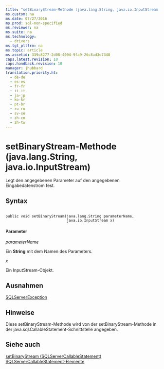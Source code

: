 ```yaml
---
title: "setBinaryStream-Methode (java.lang.String, java.io.InputStream)"
ms.custom: na
ms.date: 07/27/2016
ms.prod: sql-non-specified
ms.reviewer: na
ms.suite: na
ms.technology: 
  - drivers
ms.tgt_pltfrm: na
ms.topic: article
ms.assetid: 339c8277-2d08-4094-9fa9-26c8ad3e7348
caps.latest.revision: 10
caps.handback.revision: 10
manager: jhubbard
translation.priority.ht: 
  - de-de
  - es-es
  - fr-fr
  - it-it
  - ja-jp
  - ko-kr
  - pt-br
  - ru-ru
  - sv-se
  - zh-cn
  - zh-tw
---
```

# setBinaryStream-Methode (java.lang.String, java.io.InputStream)
  Legt den angegebenen Parameter auf den angegebenen Eingabedatenstrom fest.  
  
## Syntax  
  
```  
  
public void setBinaryStream(java.lang.String parameterName,  
                            java.io.InputStream x)  
```  
  
#### Parameter  
 *parameterName*  
  
 Ein **String** mit dem Namen des Parameters.  
  
 *x*  
  
 Ein InputStream\-Objekt.  
  
## Ausnahmen  
 [SQLServerException](../content/SQLServerException-Class.md)  
  
## Hinweise  
 Diese setBinaryStream\-Methode wird von der setBinaryStream\-Methode in der java.sql.CallableStatement\-Schnittstelle angegeben.  
  
## Siehe auch  
 [setBinaryStream &#40;SQLServerCallableStatement&#41;](../content/setBinaryStream--SQLServerCallableStatement-.md)   
 [SQLServerCallableStatement-Elemente](../content/SQLServerCallableStatement-Members.md)  
  
  